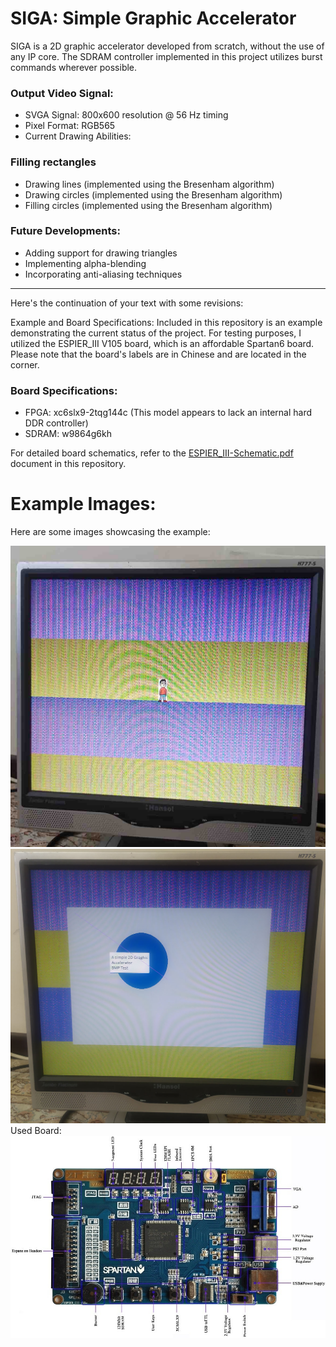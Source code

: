 # SIGA: Simple Graphic Accelerator

SIGA is a 2D graphic accelerator developed from scratch, without the use of any IP core. The SDRAM controller implemented in this project utilizes burst commands wherever possible.

### Output Video Signal:

- SVGA Signal: 800x600 resolution @ 56 Hz timing
- Pixel Format: RGB565
- Current Drawing Abilities:

### Filling rectangles

- Drawing lines (implemented using the Bresenham algorithm)
- Drawing circles (implemented using the Bresenham algorithm)
- Filling circles (implemented using the Bresenham algorithm)

### Future Developments:

- Adding support for drawing triangles
- Implementing alpha-blending
- Incorporating anti-aliasing techniques


---

Here's the continuation of your text with some revisions:

Example and Board Specifications:
Included in this repository is an example demonstrating the current status of the project. For testing purposes, I utilized the ESPIER_III V105 board, which is an affordable Spartan6 board. Please note that the board's labels are in Chinese and are located in the corner.

### Board Specifications:
- FPGA: xc6slx9-2tqg144c (This model appears to lack an internal hard DDR controller)
- SDRAM: w9864g6kh

For detailed board schematics, refer to the [ESPIER_III-Schematic.pdf](document/Espier_III-Schematic.pdf) document in this repository.

# Example Images:
Here are some images showcasing the example:

![img1](document/1658323557929.jpg)
![img2](document/1658323557936.jpg)
Used Board:
![img2](document/xilinx-fpga-zr-tech-designed-by-wxeda.jpg)
